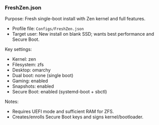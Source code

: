 ### FreshZen.json

Purpose: Fresh single-boot install with Zen kernel and full features.

- Profile file: `Configs/FreshZen.json`
- Target user: New install on blank SSD; wants best performance and Secure Boot.

Key settings:
- Kernel: zen
- Filesystem: zfs
- Desktop: omarchy
- Dual boot: none (single boot)
- Gaming: enabled
- Snapshots: enabled
- Secure Boot: enabled (systemd-boot + sbctl)

Notes:
- Requires UEFI mode and sufficient RAM for ZFS.
- Creates/enrolls Secure Boot keys and signs kernel/bootloader.

